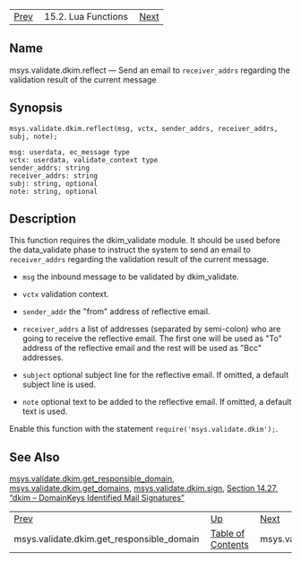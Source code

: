 |     |     |     |
| --- | --- | --- |
| [Prev](lua.ref.msys.validate.dkim.get_responsible_domain)  | 15.2. Lua Functions |  [Next](lua.ref.msys.validate.dkim.sign.php) |

<a name="lua.ref.msys.validate.dkim.reflect"></a>
## Name

msys.validate.dkim.reflect — Send an email to `receiver_addrs` regarding the validation result of the current message

<a name="idp27167008"></a>
## Synopsis

`msys.validate.dkim.reflect(msg, vctx, sender_addrs, receiver_addrs, subj, note);`

```
msg: userdata, ec_message type
vctx: userdata, validate_context type
sender_addrs: string
receiver_addrs: string
subj: string, optional
note: string, optional
```
<a name="idp27169904"></a>
## Description

This function requires the dkim_validate module. It should be used before the data_validate phase to instruct the system to send an email to `receiver_addrs` regarding the validation result of the current message.

*   `msg` the inbound message to be validated by dkim_validate.

*   `vctx` validation context.

*   `sender_addr` the "from" address of reflective email.

*   `receiver_addrs` a list of addresses (separated by semi-colon) who are going to receive the reflective email. The first one will be used as "To" address of the reflective email and the rest will be used as "Bcc" addresses.

*   `subject` optional subject line for the reflective email. If omitted, a default subject line is used.

*   `note` optional text to be added to the reflective email. If omitted, a default text is used.

Enable this function with the statement `require('msys.validate.dkim');`.

<a name="idp27181312"></a>
## See Also

[msys.validate.dkim.get_responsible_domain](lua.ref.msys.validate.dkim.get_responsible_domain "msys.validate.dkim.get_responsible_domain"), [msys.validate.dkim.get_domains](lua.ref.msys.validate.dkim.get_domains.php "msys.validate.dkim.get_domains"), [msys.validate.dkim.sign](lua.ref.msys.validate.dkim.sign.php "msys.validate.dkim.sign"), [Section 14.27, “dkim – DomainKeys Identified Mail Signatures”](modules.dkim.php "14.27. dkim – DomainKeys Identified Mail Signatures")

|     |     |     |
| --- | --- | --- |
| [Prev](lua.ref.msys.validate.dkim.get_responsible_domain)  | [Up](lua.function.details.php) |  [Next](lua.ref.msys.validate.dkim.sign.php) |
| msys.validate.dkim.get_responsible_domain  | [Table of Contents](index) |  msys.validate.dkim.sign |
